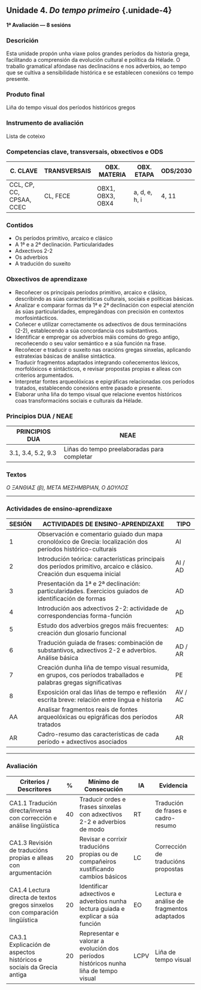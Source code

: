 ## Unidade 4. *Do tempo primeiro*  {.unidade-4}
**1ª Avaliación — 8 sesións**

### Descrición  
Esta unidade propón unha viaxe polos grandes períodos da historia grega, facilitando a comprensión da evolución cultural e política da Hélade. O traballo gramatical afóndase nas declinacións e nos adverbios, ao tempo que se cultiva a sensibilidade histórica e se establecen conexións co tempo presente.

### Produto final  
Liña do tempo visual dos períodos históricos gregos

### Instrumento de avaliación  
Lista de coteixo

### Competencias clave, transversais, obxectivos e ODS

| C. CLAVE               | TRANSVERSAIS | OBX. MATERIA         | OBX. ETAPA       | ODS/2030 |
|------------------------|--------------|----------------------|------------------|----------|
| CCL, CP, CC, CPSAA, CCEC | CL, FECE     | OBX1, OBX3, OBX4     | a, d, e, h, i    | 4, 11    |

### Contidos

- Os períodos primitivo, arcaico e clásico  
- A 1ª e a 2ª declinación. Particularidades  
- Adxectivos 2-2  
- Os adverbios  
- A tradución do suxeito

### Obxectivos de aprendizaxe

- Recoñecer os principais períodos primitivo, arcaico e clásico, describindo as súas características culturais, sociais e políticas básicas.  
- Analizar e comparar formas da 1ª e 2ª declinación con especial atención ás súas particularidades, empregándoas con precisión en contextos morfosintácticos.  
- Coñecer e utilizar correctamente os adxectivos de dous terminacións (2-2), establecendo a súa concordancia cos substantivos.  
- Identificar e empregar os adverbios máis comúns do grego antigo, recoñecendo o seu valor semántico e a súa función na frase.  
- Recoñecer e traducir o suxeito nas oracións gregas sinxelas, aplicando estratexias básicas de análise sintáctica.  
- Traducir fragmentos adaptados integrando coñecementos léxicos, morfolóxicos e sintácticos, e revisar propostas propias e alleas con criterios argumentados.  
- Interpretar fontes arqueolóxicas e epigráficas relacionadas cos períodos tratados, establecendo conexións entre pasado e presente.  
- Elaborar unha liña do tempo visual que relacione eventos históricos coas transformacións sociais e culturais da Hélade.

### Principios DUA / NEAE

| PRINCIPIOS DUA             | NEAE                                      |
|----------------------------|-------------------------------------------|
| 3.1, 3.4, 5.2, 9.3          | Liñas do tempo preelaboradas para completar |

### Textos  
*Ο ΞΑΝΘΙΑΣ (β), ΜΕΤΑ ΜΕΣΗΜΒΡΙΑΝ, Ο ΔΟΥΛΟΣ*

---

### Actividades de ensino-aprendizaxe

| SESIÓN | ACTIVIDADES DE ENSINO-APRENDIZAXE                                                                                     | TIPO     |
|--------|------------------------------------------------------------------------------------------------------------------------|----------|
| 1      | Observación e comentario guiado dun mapa cronolóxico de Grecia: localización dos períodos histórico-culturais         | AI       |
| 2      | Introdución teórica: características principais dos períodos primitivo, arcaico e clásico. Creación dun esquema inicial | AI / AD  |
| 3      | Presentación da 1ª e 2ª declinación: particularidades. Exercicios guiados de identificación de formas                 | AD       |
| 4      | Introdución aos adxectivos 2-2: actividade de correspondencias forma-función                                           | AD       |
| 5      | Estudo dos adverbios gregos máis frecuentes: creación dun glosario funcional                                          | AD       |
| 6      | Tradución guiada de frases: combinación de substantivos, adxectivos 2-2 e adverbios. Análise básica                   | AD / AR  |
| 7      | Creación dunha liña de tempo visual resumida, en grupos, cos períodos traballados e palabras gregas significativas    | PE       |
| 8      | Exposición oral das liñas de tempo e reflexión escrita breve: relación entre lingua e historia                        | AV / AC  |
| AA     | Analisar fragmentos reais de fontes arqueolóxicas ou epigráficas dos períodos tratados                                | AR       |
| AR     | Cadro-resumo das características de cada período + adxectivos asociados                                               | AR       |

---

### Avaliación

| Criterios / Descritores                                                        | %  | Mínimo de Consecución                                                                | IA   | Evidencia                                 |
|--------------------------------------------------------------------------------|-----|----------------------------------------------------------------------------------------|------|--------------------------------------------|
| CA1.1 Tradución directa/inversa con corrección e análise lingüística           | 40  | Traducir ordes e frases sinxelas con adxectivos 2-2 e adverbios de modo               | RT   | Tradución de frases e cadro-resumo         |
| CA1.3 Revisión de traducións propias e alleas con argumentación                | 20  | Revisar e corrixir traducións propias ou de compañeiros xustificando cambios básicos  | LC   | Corrección de traducións propostas          |
| CA1.4 Lectura directa de textos gregos sinxelos con comparación lingüística    | 20  | Identificar adxectivos e adverbios nunha lectura guiada e explicar a súa función       | EO   | Lectura e análise de fragmentos adaptados  |
| CA3.1 Explicación de aspectos históricos e sociais da Grecia antiga            | 20  | Representar e valorar a evolución dos períodos históricos nunha liña de tempo visual   | LCPV | Liña de tempo visual                        |